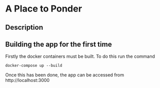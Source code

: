 # A Place to Ponder
## Description

## Building the app for the first time
Firstly the docker containers must be built. To do this run the command
    
    docker-compose up --build

Once this has been done, the app can be accessed from http://localhost:3000
